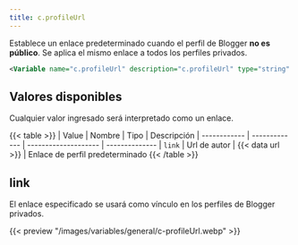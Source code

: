 ```yaml
---
title: c.profileUrl
---
```


Establece un enlace predeterminado cuando el perfil de Blogger **no es público**. Se aplica el mismo enlace a todos los perfiles privados.

```xml
<Variable name="c.profileUrl" description="c.profileUrl" type="string" value="https://blogger.com"/>
```

## Valores disponibles

Cualquier valor ingresado será interpretado como un enlace.

{{< table >}}
| Value        | Nombre        | Tipo                 | Descripción
| ------------ | ------------- | -------------------- | --------------
| `link`       | Url de autor  | {{< data url >}}  | Enlace de perfil predeterminado
{{< /table >}}


## link

El enlace especificado se usará como vínculo en los perfiles de Blogger privados.

{{< preview "/images/variables/general/c-profileUrl.webp" >}}
